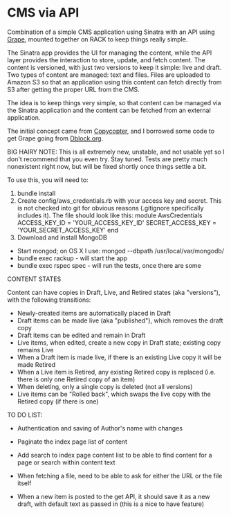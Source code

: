 CMS via API
=================

Combination of a simple CMS application using Sinatra with an API using [Grape](http://github.com/intridea/grape),
mounted together on RACK to keep things really simple.

The Sinatra app provides the UI for managing the content, while the API layer provides the interaction to
store, update, and fetch content. The content is versioned, with just two versions to keep it simple: live
and draft. Two types of content are managed: text and files. Files are uploaded to Amazon S3 so that an
application using this content can fetch directly from S3 after getting the proper URL from the CMS.

The idea is to keep things very simple, so that content can be managed via the Sinatra application and the
content can be fetched from an external application.

The initial concept came from [Copycopter](http://github.com/copycopter), and I borrowed some code to
get Grape going from [Dblock.org](http://code.dblock.org/grape-api-mounted-on-rack-w-static-pages).

BIG HAIRY NOTE: This is all extremely new, unstable, and not usable yet so I don't recommend that you even
try. Stay tuned. Tests are pretty much nonexistent right now, but will be fixed shortly once things settle a bit.

To use this, you will need to:

1. bundle install
2. Create config/aws_credentials.rb with your access key and secret. This is not checked into git for obvious reasons (.gitignore specifically includes it).
 The file should look like this:
    module AwsCredentials
      ACCESS_KEY_ID = 'YOUR_ACCESS_KEY_ID'
      SECRET_ACCESS_KEY = 'YOUR_SECRET_ACCESS_KEY'
    end
3. Download and install MongoDB

- Start mongod; on OS X I use: mongod --dbpath /usr/local/var/mongodb/
- bundle exec rackup - will start the app
- bundle exec rspec spec - will run the tests, once there are some

CONTENT STATES

Content can have copies in Draft, Live, and Retired states (aka "versions"), with the following transitions:

- Newly-created items are automatically placed in Draft
- Draft items can be made live (aka "published"), which removes the draft copy
- Draft items can be edited and remain in Draft
- Live items, when edited, create a new copy in Draft state; existing copy remains Live
- When a Draft item is made live, if there is an existing Live copy it will be made Retired
- When a Live item is Retired, any existing Retired copy is replaced (i.e. there is only one Retired copy of an item)
- When deleting, only a single copy is deleted (not all versions)
- Live items can be "Rolled back", which swaps the live copy with the Retired copy (if there is one)

TO DO LIST:

- Authentication and saving of Author's name with changes
- Paginate the index page list of content
- Add search to index page content list to be able to find content for a page or search within content text
- When fetching a file, need to be able to ask for either the URL or the file itself

- When a new item is posted to the get API, it should save it as a new draft, with default text as passed in (this is a nice to have feature)
